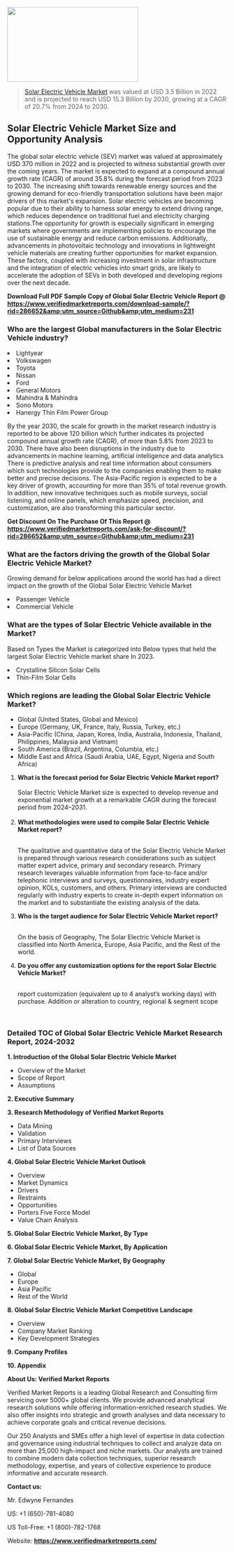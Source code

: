 <img src="https://ffe5etoiles.com/wp-content/uploads/2024/12/MST1-300x171.png" alt="" width="300" height="171" class="alignnone size-medium wp-image-20088" /><blockquote><p><p><a href="https://www.verifiedmarketreports.com/download-sample/?rid=286652&utm_source=Github&utm_medium=231" target="_blank">Solar Electric Vehicle Market</a> was valued at USD 3.5 Billion in 2022 and is projected to reach USD 15.3 Billion by 2030, growing at a CAGR of 20.7% from 2024 to 2030.</p></blockquote><p><h2>Solar Electric Vehicle Market Size and Opportunity Analysis</h2>The global solar electric vehicle (SEV) market was valued at approximately USD 370 million in 2022 and is projected to witness substantial growth over the coming years. The market is expected to expand at a compound annual growth rate (CAGR) of around 35.8% during the forecast period from 2023 to 2030. The increasing shift towards renewable energy sources and the growing demand for eco-friendly transportation solutions have been major drivers of this market's expansion. Solar electric vehicles are becoming popular due to their ability to harness solar energy to extend driving range, which reduces dependence on traditional fuel and electricity charging stations.The opportunity for growth is especially significant in emerging markets where governments are implementing policies to encourage the use of sustainable energy and reduce carbon emissions. Additionally, advancements in photovoltaic technology and innovations in lightweight vehicle materials are creating further opportunities for market expansion. These factors, coupled with increasing investment in solar infrastructure and the integration of electric vehicles into smart grids, are likely to accelerate the adoption of SEVs in both developed and developing regions over the next decade.</p><p class=""><strong>Download Full PDF Sample Copy of Global Solar Electric Vehicle Report @ <a href="https://www.verifiedmarketreports.com/download-sample/?rid=286652&amp;utm_source=Github&amp;utm_medium=231" target="_blank">https://www.verifiedmarketreports.com/download-sample/?rid=286652&amp;utm_source=Github&amp;utm_medium=231</a></strong></p><h3 id="" class="">Who are the largest Global manufacturers in the Solar Electric Vehicle industry?</h3><p><li>Lightyear</li><li> Volkswagen</li><li> Toyota</li><li> Nissan</li><li> Ford</li><li> General Motors</li><li> Mahindra & Mahindra</li><li> Sono Motors</li><li> Hanergy Thin Film Power Group</li></p><div class=""><div class="" dir="" data-message-author-role="" data-message-id="" data-message-model-slug=""><div class=""><div class=""><div class=""><div class="" dir="" data-message-author-role="" data-message-id="" data-message-model-slug=""><div class=""><div class=""><p>By the year 2030, the scale for growth in the market research industry is reported to be above 120 billion which further indicates its projected compound annual growth rate (CAGR), of more than 5.8% from 2023 to 2030. There have also been disruptions in the industry due to advancements in machine learning, artificial intelligence and data analytics There is predictive analysis and real time information about consumers which such technologies provide to the companies enabling them to make better and precise decisions. The Asia-Pacific region is expected to be a key driver of growth, accounting for more than 35% of total revenue growth. In addition, new innovative techniques such as mobile surveys, social listening, and online panels, which emphasize speed, precision, and customization, are also transforming this particular sector.</p><p><strong>Get Discount On The Purchase Of This Report @&nbsp; <a href="https://www.verifiedmarketreports.com/ask-for-discount/?rid=286652&amp;utm_source=Github&amp;utm_medium=231" target="_blank">https://www.verifiedmarketreports.com/ask-for-discount/?rid=286652&amp;utm_source=Github&amp;utm_medium=231</a></strong></p></div></div></div></div></div></div></div></div><h3 id="" class="">What are the factors driving the growth of the Global Solar Electric Vehicle Market?</h3><p id="" class="">Growing demand for below applications around the world has had a direct impact on the growth of the Global Solar Electric Vehicle Market</p><p id="" class=""><li>Passenger Vehicle</li><li> Commercial Vehicle</li></p><h3 id="" class="">What are the types of Solar Electric Vehicle available in the Market?</h3><p id="" class="">Based on Types the Market is categorized into Below types that held the largest Solar Electric Vehicle market share In 2023.</p><p id="" class=""><li>Crystalline Silicon Solar Cells</li><li> Thin-Film Solar Cells</li></p><h3 id="" class="">Which regions are leading the Global Solar Electric Vehicle Market?</h3><ul><li>Global (United States, Global and Mexico)</li><li>Europe (Germany, UK, France, Italy, Russia, Turkey, etc.)</li><li>Asia-Pacific (China, Japan, Korea, India, Australia, Indonesia, Thailand, Philippines, Malaysia and Vietnam)</li><li>South America (Brazil, Argentina, Columbia, etc.)</li><li>Middle East and Africa (Saudi Arabia, UAE, Egypt, Nigeria and South Africa)</li></ul><p><ol><li><strong>What is the forecast period for Solar Electric Vehicle Market report?<br /></strong><br /><span data-sheets-root="1" data-sheets-value="{&quot;1&quot;:2,&quot;2&quot;:&quot;XXXX size is expected to develop revenue and exponential market growth at a remarkable CAGR during the forecast period from 2024&ndash;2030.&quot;}" data-sheets-userformat="{&quot;2&quot;:12674,&quot;4&quot;:{&quot;1&quot;:2,&quot;2&quot;:16776960},&quot;10&quot;:2,&quot;11&quot;:0,&quot;15&quot;:&quot;Arial&quot;,&quot;16&quot;:12}">Solar Electric Vehicle Market size is expected to develop revenue and exponential market growth at a remarkable CAGR during the forecast period from 2024&ndash;2031.</span><br /><br /></li><li><strong>What methodologies were used to compile Solar Electric Vehicle Market report?<br /><br /></strong><p>The qualitative and quantitative data of the&nbsp;Solar Electric Vehicle Market is prepared through various research considerations such as subject matter expert advice, primary and secondary research. Primary research leverages valuable information from face-to-face and/or telephonic interviews and surveys, questionnaires, industry expert opinion, KOLs, customers, and others. Primary interviews are conducted regularly with industry experts to create in-depth expert information on the market and to substantiate the existing analysis of the data.&nbsp;</p></li><li><strong>Who is the target audience for Solar Electric Vehicle Market report?<br /><br /></strong><p>On the basis of Geography, The&nbsp;Solar Electric Vehicle Market is classified into North America, Europe, Asia Pacific, and the Rest of the world.</p></li><li><strong>Do you offer any customization options for the report Solar Electric Vehicle Market?<br /><br /></strong><p>report customization (equivalent up to 4 analyst&rsquo;s working days) with purchase. Addition or alteration to country, regional &amp; segment scope</p><p>&nbsp;</p></li></ol></p><h3 id="" class="">Detailed TOC of Global Solar Electric Vehicle Market Research Report, 2024-2032</h3><p id="" class=""><strong>1. Introduction of the Global Solar Electric Vehicle Market</strong></p><ul><li>Overview of the Market</li><li>Scope of Report</li><li>Assumptions</li></ul><p id="" class=""><strong>2. Executive Summary</strong></p><p id="" class=""><strong>3. Research Methodology of&nbsp;Verified Market Reports</strong></p><ul><li>Data Mining</li><li>Validation</li><li>Primary Interviews</li><li>List of Data Sources</li></ul><p id="" class=""><strong>4. Global Solar Electric Vehicle Market Outlook</strong></p><ul><li>Overview</li><li>Market Dynamics</li><li>Drivers</li><li>Restraints</li><li>Opportunities</li><li>Porters Five Force Model</li><li>Value Chain Analysis</li></ul><p id="" class=""><strong>5. Global Solar Electric Vehicle Market, By&nbsp;Type</strong></p><p id="" class=""><strong>6. Global Solar Electric Vehicle Market, By Application</strong></p><p id="" class=""><strong>7. Global Solar Electric Vehicle Market, By Geography</strong></p><ul><li>Global</li><li>Europe</li><li>Asia Pacific</li><li>Rest of the World</li></ul><p id="" class=""><strong>8. Global Solar Electric Vehicle Market Competitive Landscape</strong></p><ul><li>Overview</li><li>Company Market Ranking</li><li>Key Development Strategies</li></ul><p id="" class=""><strong>9. Company Profiles</strong></p><p id="" class=""><strong>10. Appendix</strong></p><p id="" class=""><strong>About Us: Verified Market Reports</strong></p><p id="" class="">Verified Market Reports is a leading Global Research and Consulting firm servicing over 5000+ global clients. We provide advanced analytical research solutions while offering information-enriched research studies. We also offer insights into strategic and growth analyses and data necessary to achieve corporate goals and critical revenue decisions.</p><p id="" class="">Our 250 Analysts and SMEs offer a high level of expertise in data collection and governance using industrial techniques to collect and analyze data on more than 25,000 high-impact and niche markets. Our analysts are trained to combine modern data collection techniques, superior research methodology, expertise, and years of collective experience to produce informative and accurate research.</p><p id="" class=""><strong>Contact us:</strong></p><p id="" class="">Mr. Edwyne Fernandes</p><p id="" class="">US: +1 (650)-781-4080</p><p id="" class="">US Toll-Free: +1 (800)-782-1768</p><p id="" class="">Website: <a target="" data-test-app-aware-link=""><strong>https://www.verifiedmarketreports.com/</strong></a></p>
